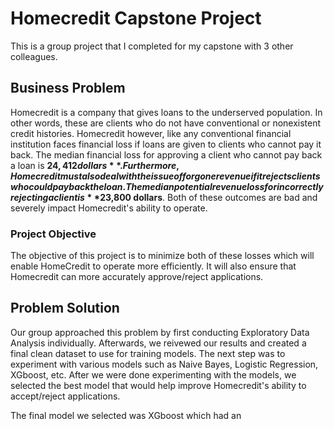 # Homecredit Capstone Project

This is a group project that I completed for my capstone with 3 other colleagues.

## Business Problem

Homecredit is a company that gives loans to the underserved population. In other words, these are clients who do not have conventional or nonexistent credit histories. Homecredit however, like any conventional financial institution faces financial loss if loans are given to clients who cannot pay it back. The median financial loss for approving a client who cannot pay back a loan is **$24,412 dollars**. Furthermore, Homecredit must also deal with the issue of forgone revenue if it rejects clients who could pay back the loan. The median potential revenue loss for incorrectly rejecting a client is **$23,800 dollars**. Both of these outcomes are bad and severely impact Homecredit's ability to operate.

### Project Objective

The objective of this project is to minimize both of these losses which will enable HomeCredit to operate more efficiently. It will also ensure that Homecredit can more accurately approve/reject applications.

## Problem Solution

Our group approached this problem by first conducting Exploratory Data Analysis individually. Afterwards, we reivewed our results and created a final clean dataset to use for training models. The next step was to experiment with various models such as Naive Bayes, Logistic Regression, XGboost, etc. After we were done experimenting with the models, we selected the best model that would help improve Homecredit's ability to accept/reject applications.

The final model we selected was XGboost which had an 
